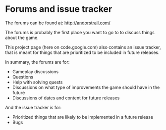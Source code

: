 # Forums and issue tracker #

The forums can be found at: http://andorstrail.com/

The forums is probably the first place you want to go to to discuss things about the game.

This project page (here on code.google.com) also contains an issue tracker, that is meant for things that are prioritized to be included in future releases.

In summary, the forums are for:
  * Gameplay discussions
  * Questions
  * Help with solving quests
  * Discussions on what type of improvements the game should have in the future
  * Discussions of dates and content for future releases


And the issue tracker is for:
  * Prioritized things that are likely to be implemented in a future release
  * Bugs